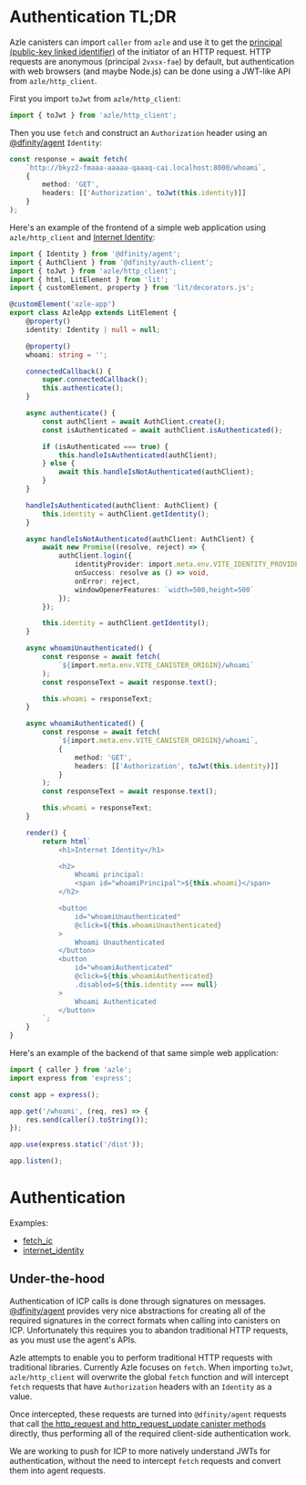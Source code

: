 # Authentication TL;DR

Azle canisters can import `caller` from `azle` and use it to get the [principal (public-key linked identifier)](https://internetcomputer.org/docs/current/references/ic-interface-spec#principal) of the initiator of an HTTP request. HTTP requests are anonymous (principal `2vxsx-fae`) by default, but authentication with web browsers (and maybe Node.js) can be done using a JWT-like API from `azle/http_client`.

First you import `toJwt` from `azle/http_client`:

```typescript
import { toJwt } from 'azle/http_client';
```

Then you use `fetch` and construct an `Authorization` header using an [@dfinity/agent](https://www.npmjs.com/package/@dfinity/agent) `Identity`:

```typescript
const response = await fetch(
    `http://bkyz2-fmaaa-aaaaa-qaaaq-cai.localhost:8000/whoami`,
    {
        method: 'GET',
        headers: [['Authorization', toJwt(this.identity)]]
    }
);
```

Here's an example of the frontend of a simple web application using `azle/http_client` and [Internet Identity](https://internetcomputer.org/internet-identity):

```typescript
import { Identity } from '@dfinity/agent';
import { AuthClient } from '@dfinity/auth-client';
import { toJwt } from 'azle/http_client';
import { html, LitElement } from 'lit';
import { customElement, property } from 'lit/decorators.js';

@customElement('azle-app')
export class AzleApp extends LitElement {
    @property()
    identity: Identity | null = null;

    @property()
    whoami: string = '';

    connectedCallback() {
        super.connectedCallback();
        this.authenticate();
    }

    async authenticate() {
        const authClient = await AuthClient.create();
        const isAuthenticated = await authClient.isAuthenticated();

        if (isAuthenticated === true) {
            this.handleIsAuthenticated(authClient);
        } else {
            await this.handleIsNotAuthenticated(authClient);
        }
    }

    handleIsAuthenticated(authClient: AuthClient) {
        this.identity = authClient.getIdentity();
    }

    async handleIsNotAuthenticated(authClient: AuthClient) {
        await new Promise((resolve, reject) => {
            authClient.login({
                identityProvider: import.meta.env.VITE_IDENTITY_PROVIDER,
                onSuccess: resolve as () => void,
                onError: reject,
                windowOpenerFeatures: `width=500,height=500`
            });
        });

        this.identity = authClient.getIdentity();
    }

    async whoamiUnauthenticated() {
        const response = await fetch(
            `${import.meta.env.VITE_CANISTER_ORIGIN}/whoami`
        );
        const responseText = await response.text();

        this.whoami = responseText;
    }

    async whoamiAuthenticated() {
        const response = await fetch(
            `${import.meta.env.VITE_CANISTER_ORIGIN}/whoami`,
            {
                method: 'GET',
                headers: [['Authorization', toJwt(this.identity)]]
            }
        );
        const responseText = await response.text();

        this.whoami = responseText;
    }

    render() {
        return html`
            <h1>Internet Identity</h1>

            <h2>
                Whoami principal:
                <span id="whoamiPrincipal">${this.whoami}</span>
            </h2>

            <button
                id="whoamiUnauthenticated"
                @click=${this.whoamiUnauthenticated}
            >
                Whoami Unauthenticated
            </button>
            <button
                id="whoamiAuthenticated"
                @click=${this.whoamiAuthenticated}
                .disabled=${this.identity === null}
            >
                Whoami Authenticated
            </button>
        `;
    }
}
```

Here's an example of the backend of that same simple web application:

```typescript
import { caller } from 'azle';
import express from 'express';

const app = express();

app.get('/whoami', (req, res) => {
    res.send(caller().toString());
});

app.use(express.static('/dist'));

app.listen();
```

# Authentication

Examples:

- [fetch_ic](https://github.com/demergent-labs/azle/tree/main/tests/end_to_end/http_server/fetch_ic)
- [internet_identity](https://github.com/demergent-labs/azle/tree/main/tests/end_to_end/http_server/internet_identity)

## Under-the-hood

Authentication of ICP calls is done through signatures on messages. [@dfinity/agent](https://www.npmjs.com/package/@dfinity/agent) provides very nice abstractions for creating all of the required signatures in the correct formats when calling into canisters on ICP. Unfortunately this requires you to abandon traditional HTTP requests, as you must use the agent's APIs.

Azle attempts to enable you to perform traditional HTTP requests with traditional libraries. Currently Azle focuses on `fetch`. When importing `toJwt`, `azle/http_client` will overwrite the global `fetch` function and will intercept `fetch` requests that have `Authorization` headers with an `Identity` as a value.

Once intercepted, these requests are turned into `@dfinity/agent` requests that call [the http_request and http_request_update canister methods](https://internetcomputer.org/docs/current/references/http-gateway-protocol-spec) directly, thus performing all of the required client-side authentication work.

We are working to push for ICP to more natively understand JWTs for authentication, without the need to intercept `fetch` requests and convert them into agent requests.
